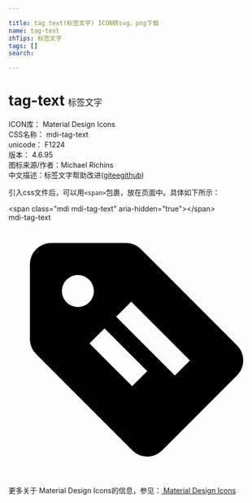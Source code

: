 ```yaml
---

title: tag text(标签文字) ICON转svg、png下载
name: tag-text
zhTips: 标签文字
tags: []
search: 

---
```


# tag-text  <small style="font-size: 60%;font-weight: 100">标签文字</small>


<div class="detail-page">
<p>
<span>
ICON库：
<span class="badge-secondary badge">Material Design Icons</span> 
</span>
<br/>
<span>
CSS名称：
<span class="badge-secondary badge">mdi-tag-text</span> 
</span>
<br/>
<span>
unicode：
<span class="badge-secondary badge">F1224</span> 
<copy-btn content='F1224' btn-title=""></copy-btn>
<copy-btn :content='String.fromCodePoint(parseInt("F1224", 16))' btn-title="复制U"></copy-btn>
</span>
<br/>
<span>
版本：
<span class="badge-secondary badge">4.6.95</span> 
</span>
<br/>
<span>图标来源/作者：<span class="badge-light badge">Michael Richins</span></span> 
<br/>
<span class="zh-detail">中文描述：<span class="badge-primary badge">标签文字</span><span class="help-link"><span>帮助改进</span>(<a href="https://gitee.com/liuwave/icon-helper/edit/master/json/material/tag-text.json" target="_blank" rel="noopener noreferrer">gitee</a><a href="https://github.com/liuwave/icon-helper/edit/master/json/material/tag-text.json" target="_blank" rel="noopener noreferrer">github</a></span>)</span><br/>
</p>
</div>
<div class="alert alert-dark">
  <i class="mdi mdi-tag-text mdi-48px"></i>
  <i class="mdi mdi-tag-text mdi-36px"></i>
  <i class="mdi mdi-tag-text mdi-24px"></i>
  <i class="mdi mdi-tag-text mdi-18px"></i>
</div>
<div>
  <p>引入css文件后，可以用<code>&lt;span&gt;</code>包裹，放在页面中。具体如下所示：    
  </p>
  <div class="alert alert-primary" style="font-size: 14px">
    &lt;span class="mdi mdi-tag-text" aria-hidden="true"&gt;&lt;/span&gt;
    <copy-btn content='<span class="mdi mdi-tag-text" aria-hidden="true"></span>'></copy-btn>
  </div>
  <div class="alert alert-secondary">
    <i class="mdi mdi-tag-text"
    style="font-size: 24px"
    aria-hidden="true"></i> mdi-tag-text
    <copy-btn content="mdi-tag-text" btn-title="复制图标名称"></copy-btn>
  </div>
</div>
<div id="svg" class="svg-wrap">
<svg xmlns="http://www.w3.org/2000/svg" viewBox="0 0 24 24"><path d="M21.41 11.58L12.41 2.58A2 2 0 0 0 11 2H4A2 2 0 0 0 2 4V11A2 2 0 0 0 2.59 12.41L11.59 21.41A2 2 0 0 0 13 22A2 2 0 0 0 14.41 21.41L21.41 14.41A2 2 0 0 0 22 13A2 2 0 0 0 21.41 11.58M6.5 8A1.5 1.5 0 1 1 8 6.5A1.5 1.5 0 0 1 6.5 8M11.59 15.41L7.59 11.41L9 10L13 14M15.59 14.41L10.09 8.91L11.5 7.5L17 13Z" /></svg>
</div>
<detail full-name='mdi-tag-text'></detail>
    
<div><p>更多关于 Material Design Icons的信息，参见：<a target="_blank" href="https://iconhelper.cn/material.html"> Material Design Icons</a>
</p></div>
